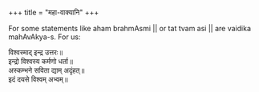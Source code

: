 +++
title = "महा-वाक्यानि"
+++

For some statements like aham brahmAsmi || or tat tvam asi || are vaidika mahAvAkya-s. For us:

विश्वस्माद् इन्द्र उत्तरः॥  
इन्द्रो विश्वस्य कर्मणो धर्ता॥  
अस्कम्भने सविता द्याम् अदृंहत्॥  
इदं दयसे विश्वम् अभ्वम्॥  